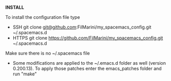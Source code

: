 **INSTALL**

To install the configuration file type

* SSH git clone git@github.com:FilMarini/my_spacemacs_config.git ~/.spacemacs.d
* HTTPS git clone https://github.com/FilMarini/my_spacemacs_config.git ~/.spacemacs.d

Make sure there is no ~/.spacemacs file

* Some modifications are applied to the ~/.emacs.d folder as well (version 0.200.13). To apply those patches enter the emacs_patches folder and run "make"
